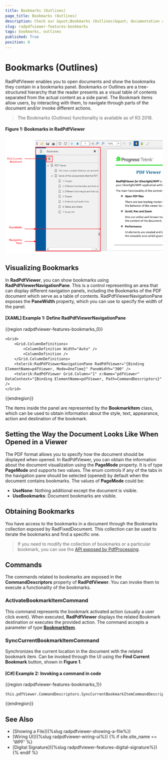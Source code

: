 ```yaml
---
title: Bookmarks (Outlines)
page_title: Bookmarks (Outlines)
description: Check our &quot;Bookmarks (Outlines)&quot; documentation article for the RadPdfViewer {{ site.framework_name }} control.
slug: radpdfviewer-features-bookmarks
tags: bookmarks, outlines
published: True
position: 0
---
```


# Bookmarks (Outlines)

RadPdfViewer enables you to open documents and show the bookmarks they contain in a bookmarks panel. Bookmarks or Outlines are a tree-structured hierarchy that the reader presents as a visual table of contents separated from the actual content as a side panel. The Bookmark items allow users, by interacting with them, to navigate through parts of the document and/or invoke different actions.  

>The Bookmarks (Outlines) functionality is available as of R3 2018. 


#### Figure 1: Bookmarks in RadPdfViewer

![](images/RadPdfViewer_Bookmarks_01.png)


## Visualizing Bookmarks

In **RadPdfViewer**, you can show bookmarks using **RadPdfViewerNavigationPane**. This is a control representing an area that can display different navigation panels, including the Bookmarks of the PDF document which serve as a table of contents. RadPdfViewerNavigationPane exposes the **PaneWidth** property, which you can use to specify the width of the panel.

#### [XAML] Example 1: Define RadPdfViewerNavigationPane

{{region radpdfviewer-features-bookmarks_0}}

	<Grid>
	    <Grid.ColumnDefinitions>
	        <ColumnDefinition Width="Auto" />
	        <ColumnDefinition />
	    </Grid.ColumnDefinitions>
	    <telerik:RadPdfViewerNavigationPane RadPdfViewer="{Binding ElementName=pdfViewer, Mode=OneTime}" PaneWidth="300" />
	    <telerik:RadPdfViewer Grid.Column="1" x:Name="pdfViewer" DataContext="{Binding ElementName=pdfViewer, Path=CommandDescriptors}" />
	</Grid>
{{endregion}}


The items inside the panel are represented by the **BookmarkItem** class, which can be used to obtain information about the style, text, appearance, action and destination of the bookmark.


## Setting the Way the Document Looks Like When Opened in a Viewer

The PDF format allows you to specify how the document should be displayed when opened. In RadPdfViewer, you can obtain the information about the document visualization using the **PageMode** property. It is of type **PageMode** and supports two values. The enum controls if any of the tabs in the havigation pane should be selected (opened) by default when the document contains bookmarks. The values of **PageMode** could be:

* **UseNone**: Nothing additional except the document is visible. 
* **UseBookmarks**: Document bookmarks are visible.

## Obtaining Bookmarks

You have access to the bookmarks in a document through the Bookmarks collection exposed by RadFixedDocument. This collection can be used to iterate the bookmarks and find a specific one.

>If you need to modify the collection of bookmarks or a particular bookmark, you can use the [API exposed by PdfProcessing](https://docs.telerik.com/devtools/document-processing/libraries/radpdfprocessing/features/bookmarks).


## Commands

The commands related to bookmarks are exposed in the **CommandDescriptors** property of **RadPdfViewer**. You can invoke them to execute a functionality of the bookmarks.

### ActivateBookmarkItemCommand

This command represents the bookmark activated action (usually a user click event). When executed, **RadPdfViewer** displays the related Bookmark destination or executes the provided action. The command accepts a parameter of type [**BookmarkItem**](https://docs.telerik.com/devtools/wpf/api/telerik.windows.documents.fixed.model.navigation.bookmarkitem). 

### SyncCurrentBookmarkItemCommand

Synchronizes the current location in the document with the related bookmark item. Can be invoked through the UI using the **Find Current Bookmark** button, shown in **Figure 1**.

#### [C#] Example 2: Invoking a command in code

{{region radpdfviewer-features-bookmarks_1}}

	this.pdfViewer.CommandDescriptors.SyncCurrentBookmarkItemCommandDescriptor.Command.Execute(null);
{{endregion}}


## See Also

* [Showing a File]({%slug radpdfviewer-showing-a-file%})
* [Wiring UI]({%slug radpdfviewer-wiring-ui%})
{% if site.site_name == 'WPF' %} 
* [Digital Signature]({%slug radpdfviewer-features-digital-signature%})
{% endif %}